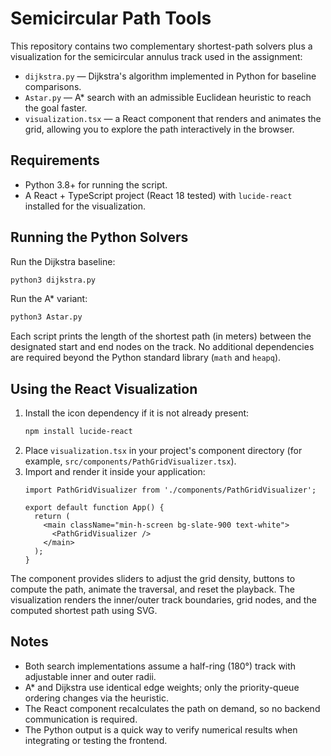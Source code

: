# Semicircular Path Tools

This repository contains two complementary shortest-path solvers plus a visualization for the semicircular annulus track used in the assignment:

- `dijkstra.py` — Dijkstra's algorithm implemented in Python for baseline comparisons.
- `Astar.py` — A* search with an admissible Euclidean heuristic to reach the goal faster.
- `visualization.tsx` — a React component that renders and animates the grid, allowing you to explore the path interactively in the browser.

## Requirements

- Python 3.8+ for running the script.
- A React + TypeScript project (React 18 tested) with `lucide-react` installed for the visualization.

## Running the Python Solvers

Run the Dijkstra baseline:

```bash
python3 dijkstra.py
```

Run the A* variant:

```bash
python3 Astar.py
```

Each script prints the length of the shortest path (in meters) between the designated start and end nodes on the track. No additional dependencies are required beyond the Python standard library (`math` and `heapq`).

## Using the React Visualization

1. Install the icon dependency if it is not already present:
   ```bash
   npm install lucide-react
   ```
2. Place `visualization.tsx` in your project's component directory (for example, `src/components/PathGridVisualizer.tsx`).
3. Import and render it inside your application:
   ```tsx
   import PathGridVisualizer from './components/PathGridVisualizer';

   export default function App() {
     return (
       <main className="min-h-screen bg-slate-900 text-white">
         <PathGridVisualizer />
       </main>
     );
   }
   ```

The component provides sliders to adjust the grid density, buttons to compute the path, animate the traversal, and reset the playback. The visualization renders the inner/outer track boundaries, grid nodes, and the computed shortest path using SVG.

## Notes

- Both search implementations assume a half-ring (180°) track with adjustable inner and outer radii.
- A* and Dijkstra use identical edge weights; only the priority-queue ordering changes via the heuristic.
- The React component recalculates the path on demand, so no backend communication is required.
- The Python output is a quick way to verify numerical results when integrating or testing the frontend.

